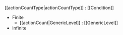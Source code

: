 [[actionCountType|actionCountType]] : [[Condition]]
   * Finite
     * [[actionCount|GenericLevel]] : [[GenericLevel]]
   * Infinite
